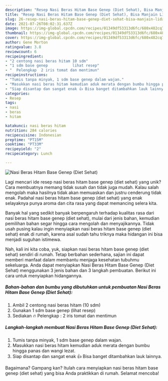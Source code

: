 ```yaml
---
description: "Resep Nasi Beras Hitam Base Genep (Diet Sehat), Bisa Manjain Lidah"
title: "Resep Nasi Beras Hitam Base Genep (Diet Sehat), Bisa Manjain Lidah"
slug: 26-resep-nasi-beras-hitam-base-genep-diet-sehat-bisa-manjain-lidah
date: 2021-07-26T08:02:31.637Z
image: https://img-global.cpcdn.com/recipes/01349df53313d6fc/680x482cq70/nasi-beras-hitam-base-genep-diet-sehat-foto-resep-utama.jpg
thumbnail: https://img-global.cpcdn.com/recipes/01349df53313d6fc/680x482cq70/nasi-beras-hitam-base-genep-diet-sehat-foto-resep-utama.jpg
cover: https://img-global.cpcdn.com/recipes/01349df53313d6fc/680x482cq70/nasi-beras-hitam-base-genep-diet-sehat-foto-resep-utama.jpg
author: Gene Morton
ratingvalue: 3.8
reviewcount: 6
recipeingredient:
- "2 centong nasi beras hitam 10 sdm"
- "1 sdm base genep           lihat resep"
- "  Pelengkap  2 iris tomat dan mentimun"
recipeinstructions:
- "Tumis tanpa minyak, 1 sdm base genep dalam wajan."
- "Masukkan nasi beras hitam kemudian aduk merata dengan bumbu hingga panas dan wangi lezat."
- "Siap disantap dan sangat enak 👍 Bisa banget ditambahkan lauk lainnya."
categories:
- Resep
tags:
- nasi
- beras
- hitam

katakunci: nasi beras hitam 
nutrition: 284 calories
recipecuisine: Indonesian
preptime: "PT15M"
cooktime: "PT33M"
recipeyield: "2"
recipecategory: Lunch

---
```



![Nasi Beras Hitam Base Genep (Diet Sehat)](https://img-global.cpcdn.com/recipes/01349df53313d6fc/680x482cq70/nasi-beras-hitam-base-genep-diet-sehat-foto-resep-utama.jpg)

Lagi mencari ide resep nasi beras hitam base genep (diet sehat) yang unik? Cara membuatnya memang tidak susah dan tidak juga mudah. Kalau salah mengolah maka hasilnya tidak akan memuaskan dan justru cenderung tidak enak. Padahal nasi beras hitam base genep (diet sehat) yang enak selayaknya punya aroma dan cita rasa yang dapat memancing selera kita.



Banyak hal yang sedikit banyak berpengaruh terhadap kualitas rasa dari nasi beras hitam base genep (diet sehat), mulai dari jenis bahan, kemudian pemilihan bahan segar hingga cara mengolah dan menyajikannya. Tidak usah pusing kalau ingin menyiapkan nasi beras hitam base genep (diet sehat) enak di rumah, karena asal sudah tahu triknya maka hidangan ini bisa menjadi suguhan istimewa.


Nah, kali ini kita coba, yuk, siapkan nasi beras hitam base genep (diet sehat) sendiri di rumah. Tetap berbahan sederhana, sajian ini dapat memberi manfaat dalam membantu menjaga kesehatan tubuhmu sekeluarga. Anda dapat menyiapkan Nasi Beras Hitam Base Genep (Diet Sehat) menggunakan 3 jenis bahan dan 3 langkah pembuatan. Berikut ini cara untuk menyiapkan hidangannya.

<!--inarticleads1-->

##### Bahan-bahan dan bumbu yang dibutuhkan untuk pembuatan Nasi Beras Hitam Base Genep (Diet Sehat):

1. Ambil 2 centong nasi beras hitam (10 sdm)
1. Gunakan 1 sdm base genep           (lihat resep)
1. Sediakan  🔥 Pelengkap : 2 iris tomat dan mentimun




<!--inarticleads2-->

##### Langkah-langkah membuat Nasi Beras Hitam Base Genep (Diet Sehat):

1. Tumis tanpa minyak, 1 sdm base genep dalam wajan.
1. Masukkan nasi beras hitam kemudian aduk merata dengan bumbu hingga panas dan wangi lezat.
1. Siap disantap dan sangat enak 👍 Bisa banget ditambahkan lauk lainnya.




Bagaimana? Gampang kan? Itulah cara menyiapkan nasi beras hitam base genep (diet sehat) yang bisa Anda praktikkan di rumah. Selamat mencoba!
